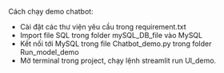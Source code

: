 Cách chạy demo chatbot:
- Cài đặt các thư viện yêu cầu trong requirement.txt
- Import file SQL trong folder mySQL_DB_file vào MySQL
- Kết nối tới MySQL trong file Chatbot_demo.py trong folder Run_model_demo
- Mở terminal trong project, chạy lệnh streamlit run UI_demo.
